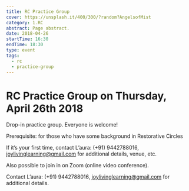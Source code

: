 ```yaml
---
title: RC Practice Group
cover: https://unsplash.it/400/300/?random?AngelsofMist
category: 1.RC
abstract: Page abstract.
date: 2018-04-26
startTime: 16:30
endTime: 18:30
type: event
tags:
  - rc
  - practice-group
---
```


# RC Practice Group on Thursday, April 26th 2018

Drop-in practice group. Everyone is welcome!

Prerequisite: for those who have some background in Restorative Circles

If it’s your first time, contact L’aura: (+91) 9442788016, joylivinglearning@gmail.com for additional details, venue, etc.

Also possible to join in on Zoom (online video conference).

Contact L’aura: (+91) 9442788016, joylivinglearning@gmail.com for additional details.
